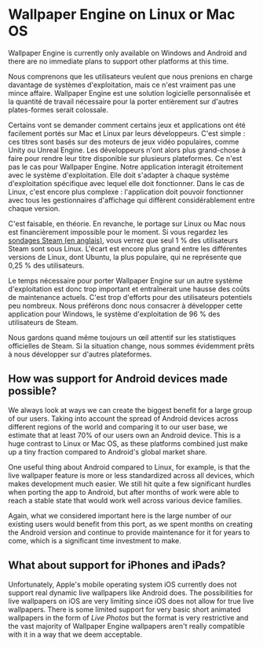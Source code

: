 # Wallpaper Engine on Linux or Mac OS

Wallpaper Engine is currently only available on Windows and Android and there are no immediate plans to support other platforms at this time.

Nous comprenons que les utilisateurs veulent que nous prenions en charge davantage de systèmes d'exploitation, mais ce n'est vraiment pas une mince affaire. Wallpaper Engine est une solution logicielle personnalisée et la quantité de travail nécessaire pour la porter entièrement sur d'autres plates-formes serait colossale.

Certains vont se demander comment certains jeux et applications ont été facilement portés sur Mac et Linux par leurs développeurs. C'est simple : ces titres sont basés sur des moteurs de jeux vidéo populaires, comme Unity ou Unreal Engine. Les développeurs n'ont alors plus grand-chose à faire pour rendre leur titre disponible sur plusieurs plateformes. Ce n'est pas le cas pour Wallpaper Engine. Notre application interagit étroitement avec le système d'exploitation. Elle doit s'adapter à chaque système d'exploitation spécifique avec lequel elle doit fonctionner. Dans le cas de Linux, c'est encore plus complexe : l'application doit pouvoir fonctionner avec tous les gestionnaires d'affichage qui diffèrent considérablement entre chaque version.

C'est faisable, en théorie. En revanche, le portage sur Linux ou Mac nous est financièrement impossible pour le moment. Si vous regardez les [sondages Steam (en anglais)](https://store.steampowered.com/hwsurvey), vous verrez que seul 1 % des utilisateurs Steam sont sous Linux. L'écart est encore plus grand entre les différentes versions de Linux, dont Ubuntu, la plus populaire, qui ne représente que 0,25 % des utilisateurs.

Le temps nécessaire pour porter Wallpaper Engine sur un autre système d'exploitation est donc trop important et entraînerait une hausse des coûts de maintenance actuels. C'est trop d'efforts pour des utilisateurs potentiels peu nombreux. Nous préférons donc nous consacrer à développer cette application pour Windows, le système d'exploitation de 96 % des utilisateurs de Steam.

Nous gardons quand même toujours un œil attentif sur les statistiques officielles de Steam. Si la situation change, nous sommes évidemment prêts à nous développer sur d'autres plateformes.

## How was support for Android devices made possible?

We always look at ways we can create the biggest benefit for a large group of our users. Taking into account the spread of Android devices across different regions of the world and comparing it to our user base, we estimate that at least 70% of our users own an Android device. This is a huge contrast to Linux or Mac OS, as these platforms combined just make up a tiny fraction compared to Android's global market share.

One useful thing about Android compared to Linux, for example, is that the live wallpaper feature is more or less standardized across all devices, which makes development much easier. We still hit quite a few significant hurdles when porting the app to Android, but after months of work were able to reach a stable state that would work well across various device families.

Again, what we considered important here is the large number of our existing users would benefit from this port, as we spent months on creating the Android version and continue to provide maintenance for it for years to come, which is a significant time investment to make.

## What about support for iPhones and iPads?

Unfortunately, Apple's mobile operating system iOS currently does not support real dynamic live wallpapers like Android does. The possibilities for live wallpapers on iOS are very limiting since iOS does not allow for true live wallpapers. There is some limited support for very basic short animated wallpapers in the form of *Live Photos* but the format is very restrictive and the vast majority of Wallpaper Engine wallpapers aren't really compatible with it in a way that we deem acceptable.